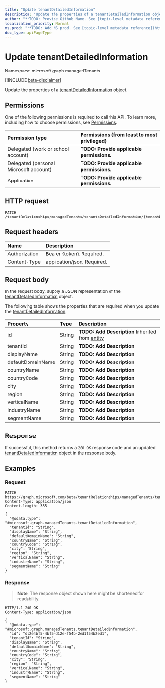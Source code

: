 ```yaml
---
title: "Update tenantDetailedInformation"
description: "Update the properties of a tenantDetailedInformation object."
author: "**TODO: Provide Github Name. See [topic-level metadata reference](https://msgo.azurewebsites.net/add/document/guidelines/metadata.html#topic-level-metadata)**"
localization_priority: Normal
ms.prod: "**TODO: Add MS prod. See [topic-level metadata reference](https://msgo.azurewebsites.net/add/document/guidelines/metadata.html#topic-level-metadata)**"
doc_type: apiPageType
---
```


# Update tenantDetailedInformation
Namespace: microsoft.graph.managedTenants

[!INCLUDE [beta-disclaimer](../../includes/beta-disclaimer.md)]

Update the properties of a [tenantDetailedInformation](../resources/managedtenants-tenantdetailedinformation.md) object.

## Permissions
One of the following permissions is required to call this API. To learn more, including how to choose permissions, see [Permissions](/graph/permissions-reference).

|Permission type|Permissions (from least to most privileged)|
|:---|:---|
|Delegated (work or school account)|**TODO: Provide applicable permissions.**|
|Delegated (personal Microsoft account)|**TODO: Provide applicable permissions.**|
|Application|**TODO: Provide applicable permissions.**|

## HTTP request

<!-- {
  "blockType": "ignored"
}
-->
``` http
PATCH /tenantRelationships/managedTenants/tenantsDetailedInformation/{tenantDetailedInformationId}
```

## Request headers
|Name|Description|
|:---|:---|
|Authorization|Bearer {token}. Required.|
|Content-Type|application/json. Required.|

## Request body
In the request body, supply a JSON representation of the [tenantDetailedInformation](../resources/managedtenants-tenantdetailedinformation.md) object.

The following table shows the properties that are required when you update the [tenantDetailedInformation](../resources/managedtenants-tenantdetailedinformation.md).

|Property|Type|Description|
|:---|:---|:---|
|id|String|**TODO: Add Description** Inherited from [entity](../resources/managedtenants-entity.md)|
|tenantId|String|**TODO: Add Description**|
|displayName|String|**TODO: Add Description**|
|defaultDomainName|String|**TODO: Add Description**|
|countryName|String|**TODO: Add Description**|
|countryCode|String|**TODO: Add Description**|
|city|String|**TODO: Add Description**|
|region|String|**TODO: Add Description**|
|verticalName|String|**TODO: Add Description**|
|industryName|String|**TODO: Add Description**|
|segmentName|String|**TODO: Add Description**|



## Response

If successful, this method returns a `200 OK` response code and an updated [tenantDetailedInformation](../resources/managedtenants-tenantdetailedinformation.md) object in the response body.

## Examples

### Request
<!-- {
  "blockType": "request",
  "name": "update_tenantdetailedinformation"
}
-->
``` http
PATCH https://graph.microsoft.com/beta/tenantRelationships/managedTenants/tenantsDetailedInformation/{tenantDetailedInformationId}
Content-Type: application/json
Content-length: 355

{
  "@odata.type": "#microsoft.graph.managedTenants.tenantDetailedInformation",
  "tenantId": "String",
  "displayName": "String",
  "defaultDomainName": "String",
  "countryName": "String",
  "countryCode": "String",
  "city": "String",
  "region": "String",
  "verticalName": "String",
  "industryName": "String",
  "segmentName": "String"
}
```


### Response
>**Note:** The response object shown here might be shortened for readability.
<!-- {
  "blockType": "response",
  "truncated": true
}
-->
``` http
HTTP/1.1 200 OK
Content-Type: application/json

{
  "@odata.type": "#microsoft.graph.managedTenants.tenantDetailedInformation",
  "id": "d12e4bf5-4bf5-d12e-f54b-2ed1f54b2ed1",
  "tenantId": "String",
  "displayName": "String",
  "defaultDomainName": "String",
  "countryName": "String",
  "countryCode": "String",
  "city": "String",
  "region": "String",
  "verticalName": "String",
  "industryName": "String",
  "segmentName": "String"
}
```

